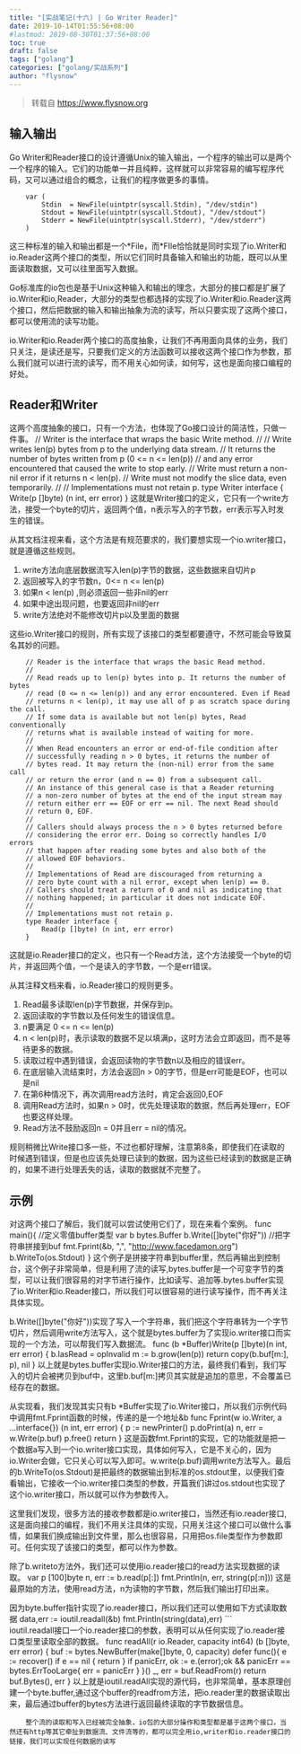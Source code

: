 ```yaml
---
title: "[实战笔记(十六) | Go Writer Reader]"
date: 2019-10-14T01:55:56+08:00
#lastmod: 2019-08-30T01:37:56+08:00
toc: true
draft: false
tags: ["golang"]
categories: ["golang/实战系列"]
author: "flysnow"
---
```


>转载自 https://www.flysnow.org

## 输入输出
Go Writer和Reader接口的设计遵循Unix的输入输出，一个程序的输出可以是两个一个程序的输入。它们的功能单一并且纯粹，这样就可以非常容易的编写程序代码，又可以通过组合的概念，让我们的程序做更多的事情。

		var (
			Stdin  = NewFile(uintptr(syscall.Stdin), "/dev/stdin")
			Stdout = NewFile(uintptr(syscall.Stdout), "/dev/stdout")
			Stderr = NewFile(uintptr(syscall.Stderr), "/dev/stderr")
		)
这三种标准的输入和输出都是一个\*File，而\*FIle恰恰就是同时实现了io.Writer和io.Reader这两个接口的类型，所以它们同时具备输入和输出的功能，既可以从里面读取数据，又可以往里面写入数据。

Go标准库的io包也是基于Unix这种输入和输出的理念，大部分的接口都是扩展了io.Writer和io,Reader，大部分的类型也都选择的实现了io.Writer和io.Reader这两个接口，然后把数据的输入和输出抽象为流的读写，所以只要实现了这两个接口，都可以使用流的读写功能。

io.Writer和io.Reader两个接口的高度抽象，让我们不再用面向具体的业务，我们只关注，是读还是写，只要我们定义的方法函数可以接收这两个接口作为参数，那么我们就可以进行流的读写，而不用关心如何读，如何写，这也是面向接口编程的好处。
## Reader和Writer
这两个高度抽象的接口，只有一个方法，也体现了Go接口设计的简洁性，只做一件事。
		// Writer is the interface that wraps the basic Write method.
		//
		// Write writes len(p) bytes from p to the underlying data stream.
		// It returns the number of bytes written from p (0 <= n <= len(p))
		// and any error encountered that caused the write to stop early.
		// Write must return a non-nil error if it returns n < len(p).
		// Write must not modify the slice data, even temporarily.
		//
		// Implementations must not retain p.
		type Writer interface {
			Write(p []byte) (n int, err error)
		}
这就是Writer接口的定义，它只有一个write方法，接受一个byte的切片，返回两个值，n表示写入的字节数，err表示写入时发生的错误。

从其文档注视来看，这个方法是有规范要求的，我们要想实现一个io.writer接口，就是遵循这些规则。

1. write方法向底层数据流写入len(p)字节的数据，这些数据来自切片p
2. 返回被写入的字节数n，0<= n <= len(p)
3. 如果n < len(p) ,则必须返回一些非nil的err
4. 如果中途出现问题，也要返回非nil的err
5. write方法绝对不能修改切片p以及里面的数据

这些io.Writer接口的规则，所有实现了该接口的类型都要遵守，不然可能会导致莫名其妙的问题。

		// Reader is the interface that wraps the basic Read method.
		//
		// Read reads up to len(p) bytes into p. It returns the number of bytes
		// read (0 <= n <= len(p)) and any error encountered. Even if Read
		// returns n < len(p), it may use all of p as scratch space during the call.
		// If some data is available but not len(p) bytes, Read conventionally
		// returns what is available instead of waiting for more.
		//
		// When Read encounters an error or end-of-file condition after
		// successfully reading n > 0 bytes, it returns the number of
		// bytes read. It may return the (non-nil) error from the same call
		// or return the error (and n == 0) from a subsequent call.
		// An instance of this general case is that a Reader returning
		// a non-zero number of bytes at the end of the input stream may
		// return either err == EOF or err == nil. The next Read should
		// return 0, EOF.
		//
		// Callers should always process the n > 0 bytes returned before
		// considering the error err. Doing so correctly handles I/O errors
		// that happen after reading some bytes and also both of the
		// allowed EOF behaviors.
		//
		// Implementations of Read are discouraged from returning a
		// zero byte count with a nil error, except when len(p) == 0.
		// Callers should treat a return of 0 and nil as indicating that
		// nothing happened; in particular it does not indicate EOF.
		//
		// Implementations must not retain p.
		type Reader interface {
			Read(p []byte) (n int, err error)
		}
这就是io.Reader接口的定义，也只有一个Read方法，这个方法接受一个byte的切片，并返回两个值，一个是读入的字节数，一个是err错误。

从其注释文档来看，io.Reader接口的规则更多。

1. Read最多读取len(p)字节数据，并保存到p。
2. 返回读取的字节数以及任何发生的错误信息。
3. n要满足 0 <= n <= len(p)
4. n < len(p)时，表示读取的数据不足以填满p，这时方法会立即返回，而不是等待更多的数据。
5. 读取过程中遇到错误，会返回读物的字节数n以及相应的错误err。
6. 在底层输入流结束时，方法会返回n > 0的字节，但是err可能是EOF，也可以是nil
7. 在第6种情况下，再次调用read方法时，肯定会返回0,EOF
8. 调用Read方法时，如果n > 0时，优先处理读取的数据，然后再处理err，EOF也要这样处理。
9. Read方法不鼓励返回n = 0并且err = nil的情况。

规则稍微比Write接口多一些，不过也都好理解，注意第8条，即使我们在读取的时候遇到错误，但是也应该先处理已读到的数据，因为这些已经读到的数据是正确的，如果不进行处理丢失的话，读取的数据就不完整了。

## 示例
对这两个接口了解后，我们就可以尝试使用它们了，现在来看个案例。
		func main(){
		//定义零值buffer类型
		var b bytes.Buffer
		b.Write([]byte("你好"))
		//把字符串拼接到buf
		fmt.Fprint(&b, ",", "http://www.facedamon.org")
		b.WriteTo(os.Stdout)
		}
这个例子是拼接字符串到buffer里，然后再输出到控制台，这个例子非常简单，但是利用了流的读写,bytes.buffer是一个可变字节的类型，可以让我们很容易的对字节进行操作，比如读写、追加等.bytes.buffer实现了io.Writer和io.Reader接口，所以我们可以很容易的进行读写操作，而不再关注具体实现。

b.Write([]byte("你好"))实现了写入一个字符串，我们把这个字符串转为一个字节切片，然后调用write方法写入，这个就是bytes.buffer为了实现io.writer接口而实现的一个方法，可以帮我们写入数据流。
		func (b *Buffer)Write(p []byte)(n int, err error) {
		    b.lasRead = opInvalid
		    m := b.grow(len(p))
		    return copy(b.buf[m:], p), nil
		}
以上就是bytes.buffer实现io.Writer接口的方法，最终我们看到，我们写入的切片会被拷贝到buf中，这里b.buf[m:]拷贝其实就是追加的意思，不会覆盖已经存在的数据。

从实现看，我们发现其实只有b *Buffer实现了io.Writer接口，所以我们示例代码中调用fmt.Fprint函数的时候，传递的是一个地址&b
		func Fprint(w io.Writer, a ...interface{}) (n int, err error) {
		    p := newPrinter()
		    p.doPrint(a)
		    n, err = w.Write(p.buf)
		    p.free()
		    return
		}
这是函数fmt.Fprint的实现，它的功能就是把一个数据a写入到一个io.writer接口实现，具体如何写入，它是不关心的，因为io.Writer会做，它只关心可以写入即可。w.write(p.buf)调用write方法写入。最后的b.WriteTo(os.Stdout)是把最终的数据输出到标准的os.stdout里，以便我们查看输出，它接收一个io.writer接口类型的参数，开篇我们讲过os.stdout也实现了这个io.writer接口，所以就可以作为参数传入。

这里我们发现，很多方法的接收参数都是io.writer接口，当然还有io.reader接口,这是面向接口的编程，我们不用关注具体的实现，只用关注这个接口可以做什么事情，如果我们换成输出到文件里，那么也很容易，只用把os.file类型作为参数即可。任何实现了该接口的类型，都可以作为参数。

除了b.writeto方法外，我们还可以使用io.reader接口的read方法实现数据的读取。
		var p [100]byte
		n, err := b.read(p[:])
		fmt.Println(n, err, string(p[:n]))
这是最原始的方法，使用read方法，n为读物的字节数，然后我们输出打印出来。

因为byte.buffer指针实现了io.reader接口，所以我们还可以使用如下方式读取数据
		data,err := ioutil.readall(&b)
		fmt.Println(string(data),err)
		```  
		ioutil.readall接口一个io.reader接口的参数，表明可以从任何实现了io.reader接口类型里读取全部的数据。
func readAll(r io.Reader, capacity int64) (b []byte, err error) {
    buf := bytes.NewBuffer(make[]byte, 0, capacity)
    defer func(){
        e := recover()
        if e == nil {
            return
        }
        if panicErr, ok := e.(error);ok && panicErr == bytes.ErrTooLarge{
            err = panicErr
        }
    }()
    _, err = buf.ReadFrom(r)
    return buf.Bytes(), err
}
		以上就是ioutil.readAll实现的源代码，也非常简单，基本原理创建一个byte.buffer,通过这个buffer的readfrom方法，把io.reader里的数据读取出来，最后通过buffer的bytes方法进行返回最终读取的字节数据信息。
		
		整个流的读取和写入已经被完全抽象，io包的大部分操作和类型都是基于这两个接口，当然还有http等其它牵扯到数据流、文件流等的，都可以完全用io,writer和io.reader接口的链接，我们可以实现任何数据的读写
